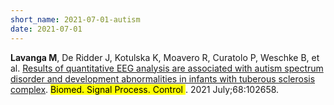 ```yaml
---
short_name: 2021-07-01-autism
date: 2021-07-01
---
```


<b>Lavanga M</b>, De Ridder J, Kotulska K, Moavero R, Curatolo P, Weschke B, et al. <a  target = "_blank" href="https://www.sciencedirect.com/science/article/abs/pii/S174680942100255X"> Results of quantitative EEG analysis are associated with autism spectrum disorder and development abnormalities in infants with tuberous sclerosis complex</a>. <mark>Biomed. Signal Process. Control </mark>. 2021 July;68:102658.